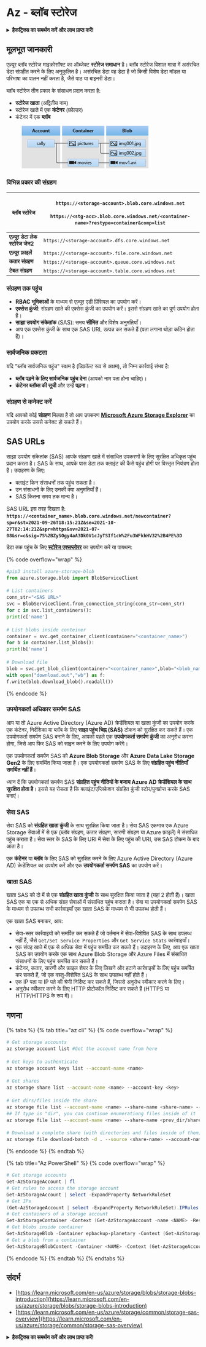 # Az - ब्लॉब स्टोरेज

<details>

<summary><strong>हैकट्रिक्स का समर्थन करें और लाभ प्राप्त करें!</strong></summary>

* यदि आप अपनी कंपनी को **हैकट्रिक्स में विज्ञापित करना चाहते हैं** या यदि आप **PEASS के नवीनतम संस्करण देखना चाहते हैं या HackTricks को PDF में डाउनलोड करना चाहते हैं** तो [**सदस्यता योजनाएं**](https://github.com/sponsors/carlospolop) देखें!
* [**आधिकारिक PEASS और HackTricks स्वैग**](https://peass.creator-spring.com) प्राप्त करें
* [**The PEASS Family**](https://opensea.io/collection/the-peass-family) की खोज करें, हमारा विशेष [**NFTs**](https://opensea.io/collection/the-peass-family) संग्रह
* **💬 [**Discord समूह**](https://discord.gg/hRep4RUj7f) या [**टेलीग्राम समूह**](https://t.me/peass) में शामिल हों या मुझे **ट्विटर** 🐦 [**@carlospolopm**](https://twitter.com/carlospolopm)** का** **अनुसरण** करें।**
* **HackTricks**](https://github.com/carlospolop/hacktricks) और [**HackTricks Cloud**](https://github.com/carlospolop/hacktricks-cloud) github repos में PR जमा करके अपने हैकिंग ट्रिक साझा करें।

</details>

## मूलभूत जानकारी

एज़्यूर ब्लॉब स्टोरेज माइक्रोसॉफ्ट का ऑब्जेक्ट **स्टोरेज समाधान** है। ब्लॉब स्टोरेज विशाल मात्रा में असंरचित डेटा संग्रहीत करने के लिए अनुकूलित है। असंरचित डेटा वह डेटा है जो किसी विशेष डेटा मॉडल या परिभाषा का पालन नहीं करता है, जैसे पाठ या बाइनरी डेटा।

ब्लॉब स्टोरेज तीन प्रकार के संसाधन प्रदान करता है:

* **स्टोरेज खाता** (अद्वितीय नाम)
* स्टोरेज खाते में एक **कंटेनर** (फ़ोल्डर)
* कंटेनर में एक **ब्लॉब**

<figure><img src="../../../.gitbook/assets/image (6) (2).png" alt=""><figcaption></figcaption></figure>

### विभिन्न प्रकार की संग्रहण

| **ब्लॉब स्टोरेज**                 | <p><code>https://&#x3C;storage-account>.blob.core.windows.net</code><br><br><code>https://&#x3C;stg-acc>.blob.core.windows.net/&#x3C;container-name>?restype=container&#x26;comp=list</code></p> |
| -------------------------------- | ------------------------------------------------------------------------------------------------------------------------------------------------------------------------------------------------ |
| **एज़्यूर डेटा लेक स्टोरेज जेन2** | `https://<storage-account>.dfs.core.windows.net`                                                                                                                                                 |
| **एज़्यूर फ़ाइलें**                  | `https://<storage-account>.file.core.windows.net`                                                                                                                                                |
| **कतार संग्रहण**                | `https://<storage-account>.queue.core.windows.net`                                                                                                                                               |
| **टेबल संग्रहण**                | `https://<storage-account>.table.core.windows.net`                                                                                                                                               |

### संग्रहण तक पहुंच <a href="#about-blob-storage" id="about-blob-storage"></a>

* **RBAC भूमिकाओं** के माध्यम से एज़्यूर एडी प्रिंसिपल का उपयोग करें।
* **एक्सेस कुंजी**: संग्रहण खाते की एक्सेस कुंजी का उपयोग करें। इससे संग्रहण खाते का पूर्ण उपयोग होता है।
* **साझा उपयोग संकेतांक** (SAS): समय **सीमित** और विशेष अनुमतियाँ।
* आप एक एक्सेस कुंजी के साथ एक SAS URL उत्पन्न कर सकते हैं (पता लगाना थोड़ा कठिन होता है)।

### सार्वजनिक प्रकटता

यदि "ब्लॉब सार्वजनिक पहुंच" सक्षम है (डिफ़ॉल्ट रूप से अक्षम), तो निम्न कार्रवाई संभव है:

* **ब्लॉब पढ़ने के लिए सार्वजनिक पहुंच देना** (आपको नाम पता होना चाहिए)।
* **कंटेनर ब्लॉब्स की सूची** और उन्हें **पढ़ना**।

### संग्रहण से कनेक्ट करें

यदि आपको कोई **संग्रहण** मिलता है तो आप उपकरण [**Microsoft Azure Storage Explorer**](https://azure.microsoft.com/es-es/products/storage/storage-explorer/) का उपयोग करके उससे कनेक्ट हो सकते हैं।

## SAS URLs

साझा उपयोग संकेतांक (SAS) आपके संग्रहण खाते में संसाधित उपकरणों के लिए सुरक्षित अधिकृत पहुंच प्रदान करता है। SAS के साथ, आपके पास डेटा तक क्लाइंट की कैसे पहुंच होगी पर विस्तृत नियंत्रण होता है। उदाहरण के लिए:

* क्लाइंट किन संसाधनों तक पहुंच सकता है।
* उन संसाधनों के लिए उनकी क्या अनुमतियाँ हैं।
* SAS कितना समय तक मान्य है।

SAS URL इस तरह दिखता है: **`https://<container_name>.blob.core.windows.net/newcontainer?sp=r&st=2021-09-26T18:15:21Z&se=2021-10-27T02:14:21Z&spr=https&sv=2021-07-08&sr=c&sig=7S%2BZySOgy4aA3Dk0V1cJyTSIf1cW%2Fu3WFkhHV32%2B4PE%3D`**

डेटा तक पहुंच के लिए [**स्टोरेज एक्सप्लोरर**](https://azure.microsoft.com/en-us/features/storage-explorer/) का उपयोग करें या पायथन:

{% code overflow="wrap" %}
```python
#pip3 install azure-storage-blob
from azure.storage.blob import BlobServiceClient

# List containers
conn_str="<SAS URL>"
svc = BlobServiceClient.from_connection_string(conn_str=conn_str)
for c in svc.list_containers():
print(c['name']

# List blobs inside conteiner
container = svc.get_container_client(container="<container_name>")
for b in container.list_blobs():
print(b['name']

# Download file
blob = svc.get_blob_client(container="<container_name>",blob="<blob_name>")
with open("download.out","wb") as f:
f.write(blob.download_blob().readall())
```
{% endcode %}

### उपयोगकर्ता अधिकार समर्पण SAS <a href="#user-delegation-sas" id="user-delegation-sas"></a>

आप या तो Azure Active Directory (Azure AD) क्रेडेंशियल या खाता कुंजी का उपयोग करके एक कंटेनर, निर्देशिका या ब्लॉब के लिए **साझा पहुंच चिह्न (SAS)** टोकन को सुरक्षित कर सकते हैं। एक उपयोगकर्ता समर्पण SAS बनाने के लिए, आपको पहले एक **उपयोगकर्ता समर्पण कुंजी** का अनुरोध करना होगा, जिसे आप फिर SAS को साइन करने के लिए उपयोग करेंगे।

एक उपयोगकर्ता समर्पण SAS को **Azure Blob Storage** और **Azure Data Lake Storage Gen2** के लिए समर्थित किया जाता है। एक उपयोगकर्ता समर्पण SAS के लिए **संग्रहित पहुंच नीतियाँ समर्थित नहीं हैं**।

ध्यान दें कि उपयोगकर्ता समर्पण SAS **संग्रहित पहुंच नीतियों के बजाय Azure AD क्रेडेंशियल के साथ सुरक्षित होता है**। इससे यह रोकता है कि क्लाइंट/एप्लिकेशन संग्रहित कुंजी स्टोर/पुनर्प्राप्त करके SAS बनाएं।

### सेवा SAS

सेवा SAS को **संग्रहित खाता कुंजी** के साथ सुरक्षित किया जाता है। सेवा SAS एकमात्र एक Azure Storage सेवाओं में से एक (ब्लॉब संग्रहण, कतार संग्रहण, सारणी संग्रहण या Azure फ़ाइलें) में संसाधित पहुंच कराता है। सेवा स्तर के SAS के लिए URI में सेवा के लिए पहुंच की URI, उस SAS टोकन के बाद आता है।

एक **कंटेनर** या **ब्लॉब** के लिए SAS को सुरक्षित करने के लिए Azure Active Directory (Azure AD) क्रेडेंशियल का उपयोग करें और एक **उपयोगकर्ता समर्पण SAS** का उपयोग करें।

### खाता SAS

खाता SAS को दो में से एक **संग्रहित खाता कुंजी** के साथ सुरक्षित किया जाता है (यहां 2 होती हैं)। खाता SAS एक या एक से अधिक संग्रह सेवाओं में संसाधित पहुंच कराता है। सेवा या उपयोगकर्ता समर्पण SAS के माध्यम से उपलब्ध सभी कार्रवाइयाँ एक खाता SAS के माध्यम से भी उपलब्ध होती हैं।

एक खाता SAS बनाकर, आप:

* सेवा-स्तर कार्रवाइयों को समर्पित कर सकते हैं जो वर्तमान में सेवा-विशेषित SAS के साथ उपलब्ध नहीं हैं, जैसे `Get/Set Service Properties` और `Get Service Stats` कार्रवाइयाँ।
* एक संग्रह खाते में एक से अधिक सेवा में पहुंच समर्पित कर सकते हैं। उदाहरण के लिए, आप एक खाता SAS का उपयोग करके एक साथ Azure Blob Storage और Azure Files में संसाधित संसाधनों के लिए पहुंच समर्पित कर सकते हैं।
* कंटेनर, कतार, सारणी और फ़ाइल शेयर के लिए लिखने और हटाने कार्रवाइयों के लिए पहुंच समर्पित कर सकते हैं, जो एक वस्तु-विशेषित SAS के साथ उपलब्ध नहीं होते हैं।
* एक IP पता या IP पते की श्रेणी निर्दिष्ट कर सकते हैं, जिससे अनुरोध स्वीकार करने के लिए।
* अनुरोध स्वीकार करने के लिए HTTP प्रोटोकॉल निर्दिष्ट कर सकते हैं (HTTPS या HTTP/HTTPS के रूप में)।

## गणना

{% tabs %}
{% tab title="az cli" %}
{% code overflow="wrap" %}
```bash
# Get storage accounts
az storage account list #Get the account name from here

# Get keys to authenticate
az storage account keys list --account-name <name>

# Get shares
az storage share list --account-name <name> --account-key <key>

# Get dirs/files inside the share
az storage file list --account-name <name> --share-name <share-name> --account-key <key>
## If type is "dir", you can continue enumerationg files inside of it
az storage file list --account-name <name> --share-name <prev_dir/share-name> --account-key <key>

# Download a complete share (with directories and files inside of them)
az storage file download-batch -d . --source <share-name> --account-name <name> --account-key <key>
```
{% endcode %}
{% endtab %}

{% tab title="Az PowerShell" %}
{% code overflow="wrap" %}
```powershell
# Get storage accounts
Get-AzStorageAccount | fl
# Get rules to access the storage account
Get-AzStorageAccount | select -ExpandProperty NetworkRuleSet
# Get IPs
(Get-AzStorageAccount | select -ExpandProperty NetworkRuleSet).IPRules
# Get containers of a storage account
Get-AzStorageContainer -Context (Get-AzStorageAccount -name <NAME> -ResourceGroupName <NAME>).context
# Get blobs inside container
Get-AzStorageBlob -Container epbackup-planetary -Context (Get-AzStorageAccount -name <name> -ResourceGroupName <name>).context
# Get a blob from a container
Get-AzStorageBlobContent -Container <NAME> -Context (Get-AzStorageAccount -name <NAME> -ResourceGroupName <NAME>).context -Blob <blob_name> -Destination .\Desktop\filename.txt
```
{% endcode %}
{% endtab %}
{% endtabs %}

## संदर्भ

* [https://learn.microsoft.com/en-us/azure/storage/blobs/storage-blobs-introduction](https://learn.microsoft.com/en-us/azure/storage/blobs/storage-blobs-introduction)
* [https://learn.microsoft.com/en-us/azure/storage/common/storage-sas-overview](https://learn.microsoft.com/en-us/azure/storage/common/storage-sas-overview)

<details>

<summary><strong>हैकट्रिक्स का समर्थन करें और लाभ प्राप्त करें!</strong></summary>

* यदि आप अपनी कंपनी को **हैकट्रिक्स में विज्ञापित करना चाहते हैं** या यदि आप **PEASS के नवीनतम संस्करण देखना चाहते हैं या HackTricks को PDF में डाउनलोड करना चाहते हैं** तो [**सदस्यता योजनाएं**](https://github.com/sponsors/carlospolop) देखें!
* [**आधिकारिक PEASS और HackTricks स्वैग**](https://peass.creator-spring.com) प्राप्त करें
* [**The PEASS Family**](https://opensea.io/collection/the-peass-family) का खोज करें, हमारा विशेष [**NFTs**](https://opensea.io/collection/the-peass-family) संग्रह
* **💬 [**Discord समूह**](https://discord.gg/hRep4RUj7f) या [**टेलीग्राम समूह**](https://t.me/peass) में शामिल हों या मुझे **ट्विटर** 🐦 [**@carlospolopm**](https://twitter.com/carlospolopm)** का** **अनुसरण** करें।**
* **अपने हैकिंग ट्रिक्स साझा करें,** [**HackTricks**](https://github.com/carlospolop/hacktricks) **और** [**HackTricks Cloud**](https://github.com/carlospolop/hacktricks-cloud) **github repos में PR जमा करके।**

</details>

